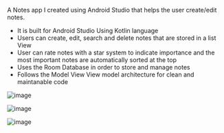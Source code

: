 A Notes app I created using Android Studio that helps the user create/edit notes. 
- It is built for Android Studio Using Kotlin language
- Users can create, edit, search and delete notes that are stored in a list View
- User can rate notes with a star system to indicate importance and the most important notes are automatically sorted at the top
- Uses the Room Database in order to store and manage notes
- Follows the Model View View model architecture for clean and maintanable code



![image](https://github.com/user-attachments/assets/ef48a8ef-00df-4fbf-bf3e-b1b2ac64266b)


![image](https://github.com/user-attachments/assets/5e35236d-332f-4ab8-a182-1eaa62575e23)

![image](https://github.com/user-attachments/assets/4a944ffb-db0c-4cd2-9262-a42893b6b8bf)


